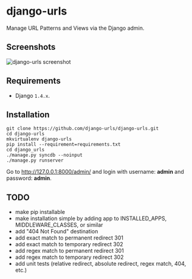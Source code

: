 django-urls
===========

Manage URL Patterns and Views via the Django admin.

## Screenshots

![django-urls screenshot](https://raw.github.com/django-urls/django-urls/master/screenshot.png "")

## Requirements

* Django `1.4.x`.

## Installation

    git clone https://github.com/django-urls/django-urls.git
    cd django-urls
    mkvirtualenv django-urls
    pip install --requirement=requirements.txt
    cd django_urls
    ./manage.py syncdb --noinput
    ./manage.py runserver

Go to http://127.0.0.1:8000/admin/ and login with username: **admin** and password: **admin**.

## TODO

- make pip installable
- make installation simple by adding app to INSTALLED_APPS, MIDDLEWARE_CLASSES, or similar
- add "404 Not Found" destination
- add exact match to permanent redirect 301
- add exact match to temporary redirect 302
- add regex match to permanent redirect 301
- add regex match to temporary redirect 302
- add unit tests (relative redirect, absolute redirect, regex match, 404, etc.)
